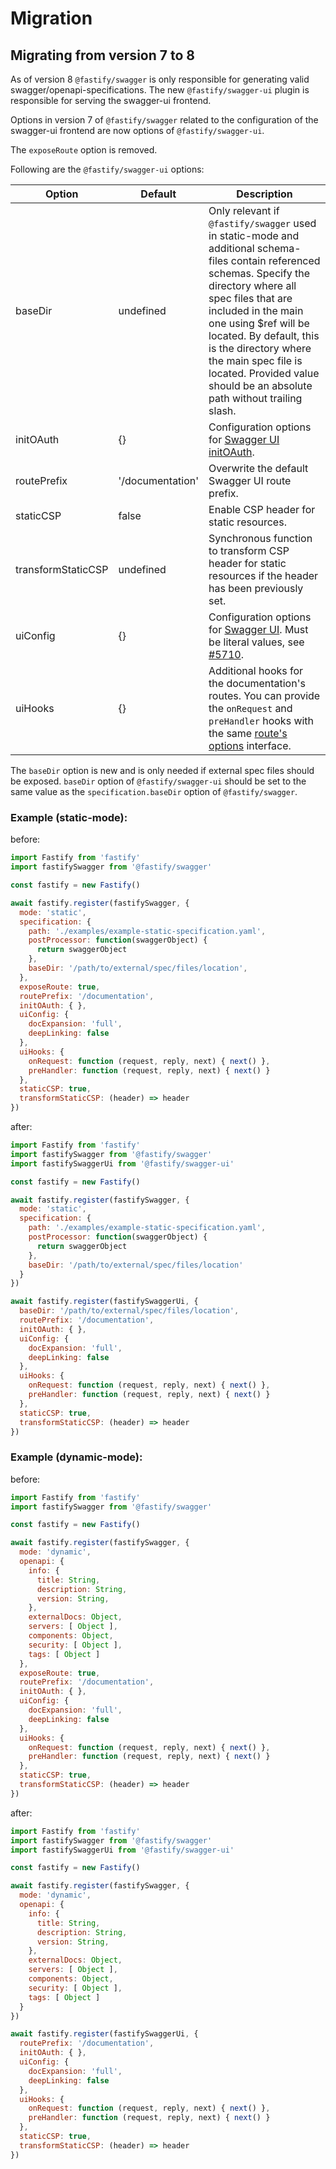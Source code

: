 # Migration

## Migrating from version 7 to 8

As of version 8 `@fastify/swagger` is only responsible for generating valid
swagger/openapi-specifications. The new `@fastify/swagger-ui` plugin is
responsible for serving the swagger-ui frontend.

Options in version 7 of `@fastify/swagger` related to the configuration
of the swagger-ui frontend are now options of `@fastify/swagger-ui`.

The `exposeRoute` option is removed.

Following are the `@fastify/swagger-ui` options:

| Option             | Default          | Description                                                                                                               |
| ------------------ | ---------------- | ------------------------------------------------------------------------------------------------------------------------- |
| baseDir            | undefined        | Only relevant if `@fastify/swagger` used in static-mode and additional schema-files contain referenced schemas. Specify the directory where all spec files that are included in the main one using $ref will be located. By default, this is the directory where the main spec file is located. Provided value should be an absolute path without trailing slash.     |
| initOAuth          | {}               | Configuration options for [Swagger UI initOAuth](https://swagger.io/docs/open-source-tools/swagger-ui/usage/oauth2/).     |
| routePrefix        | '/documentation' | Overwrite the default Swagger UI route prefix.                                                                            |
| staticCSP          | false            | Enable CSP header for static resources.                                                                                   |
| transformStaticCSP | undefined        | Synchronous function to transform CSP header for static resources if the header has been previously set.                  |
| uiConfig           | {}               | Configuration options for [Swagger UI](https://github.com/swagger-api/swagger-ui/blob/master/docs/usage/configuration.md). Must be literal values, see [#5710](https://github.com/swagger-api/swagger-ui/issues/5710).|
| uiHooks            | {}               | Additional hooks for the documentation's routes. You can provide the `onRequest` and `preHandler` hooks with the same [route's options](https://www.fastify.dev/docs/latest/Routes/#options) interface.|

The `baseDir` option is new and is only needed if external spec files should be
exposed. `baseDir` option of `@fastify/swagger-ui` should be set to the same
value as the `specification.baseDir` option of `@fastify/swagger`.

### Example (static-mode):

before:
```js
import Fastify from 'fastify'
import fastifySwagger from '@fastify/swagger'

const fastify = new Fastify()

await fastify.register(fastifySwagger, {
  mode: 'static',
  specification: {
    path: './examples/example-static-specification.yaml',
    postProcessor: function(swaggerObject) {
      return swaggerObject
    },
    baseDir: '/path/to/external/spec/files/location',
  },
  exposeRoute: true,
  routePrefix: '/documentation',
  initOAuth: { },
  uiConfig: {
    docExpansion: 'full',
    deepLinking: false
  },
  uiHooks: {
    onRequest: function (request, reply, next) { next() },
    preHandler: function (request, reply, next) { next() }
  },
  staticCSP: true,
  transformStaticCSP: (header) => header
})
```

after:
```js
import Fastify from 'fastify'
import fastifySwagger from '@fastify/swagger'
import fastifySwaggerUi from '@fastify/swagger-ui'

const fastify = new Fastify()

await fastify.register(fastifySwagger, {
  mode: 'static',
  specification: {
    path: './examples/example-static-specification.yaml',
    postProcessor: function(swaggerObject) {
      return swaggerObject
    },
    baseDir: '/path/to/external/spec/files/location'
  }
})

await fastify.register(fastifySwaggerUi, {
  baseDir: '/path/to/external/spec/files/location',
  routePrefix: '/documentation',
  initOAuth: { },
  uiConfig: {
    docExpansion: 'full',
    deepLinking: false
  },
  uiHooks: {
    onRequest: function (request, reply, next) { next() },
    preHandler: function (request, reply, next) { next() }
  },
  staticCSP: true,
  transformStaticCSP: (header) => header
})
```

### Example (dynamic-mode):

before:
```js
import Fastify from 'fastify'
import fastifySwagger from '@fastify/swagger'

const fastify = new Fastify()

await fastify.register(fastifySwagger, {
  mode: 'dynamic',
  openapi: {
    info: {
      title: String,
      description: String,
      version: String,
    },
    externalDocs: Object,
    servers: [ Object ],
    components: Object,
    security: [ Object ],
    tags: [ Object ]
  },
  exposeRoute: true,
  routePrefix: '/documentation',
  initOAuth: { },
  uiConfig: {
    docExpansion: 'full',
    deepLinking: false
  },
  uiHooks: {
    onRequest: function (request, reply, next) { next() },
    preHandler: function (request, reply, next) { next() }
  },
  staticCSP: true,
  transformStaticCSP: (header) => header
})
```

after:
```js
import Fastify from 'fastify'
import fastifySwagger from '@fastify/swagger'
import fastifySwaggerUi from '@fastify/swagger-ui'

const fastify = new Fastify()

await fastify.register(fastifySwagger, {
  mode: 'dynamic',
  openapi: {
    info: {
      title: String,
      description: String,
      version: String,
    },
    externalDocs: Object,
    servers: [ Object ],
    components: Object,
    security: [ Object ],
    tags: [ Object ]
  }
})

await fastify.register(fastifySwaggerUi, {
  routePrefix: '/documentation',
  initOAuth: { },
  uiConfig: {
    docExpansion: 'full',
    deepLinking: false
  },
  uiHooks: {
    onRequest: function (request, reply, next) { next() },
    preHandler: function (request, reply, next) { next() }
  },
  staticCSP: true,
  transformStaticCSP: (header) => header
})
```
